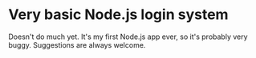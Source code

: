 Very basic Node.js login system
==========================

Doesn't do much yet. It's my first Node.js app ever, so it's probably very buggy. Suggestions are always welcome.
